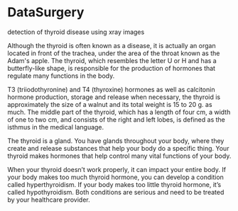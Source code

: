 # DataSurgery
detection of thyroid disease using xray images

Although the thyroid is often known as a disease, it is actually an organ located in front of the trachea, under the area of 
the throat known as the Adam's apple. The thyroid, which resembles the letter U or H and has a butterfly-like shape,
is responsible for the production of hormones that regulate many functions in the body.

T3 (triiodothyronine) and T4 (thyroxine) hormones as well as calcitonin hormone production, storage and release when necessary,
the thyroid is approximately the size of a walnut and its total weight is 15 to 20 g. as much. The middle part of the thyroid, which has a length of four cm,
a width of one to two cm, and consists of the right and left lobes, is defined as the isthmus in the medical language.



The thyroid is a gland. You have glands throughout your body, where they create and release substances that help your body do a specific thing.
Your thyroid makes hormones that help control many vital functions of your body.

When your thyroid doesn’t work properly, it can impact your entire body. If your body makes too much thyroid hormone,
you can develop a condition called hyperthyroidism.
If your body makes too little thyroid hormone, it’s called hypothyroidism. Both conditions are serious and need to be treated by your healthcare provider.
